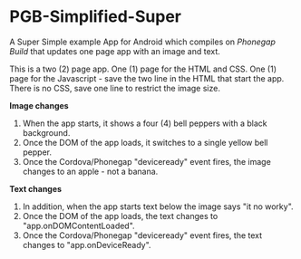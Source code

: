 # PGB-Simplified-Super
A Super Simple example App for Android which compiles on *Phonegap Build* that updates one page app with an image and text.

This is a two (2) page app. One (1) page for the HTML and CSS. One (1) page for the Javascript - save the two line in the HTML that start the app. There is no CSS, save one line to restrict the image size.

**Image changes**

1. When the app starts, it shows a four (4) bell peppers with a black background.
2. Once the DOM of the app loads, it switches to a single yellow bell pepper.
3. Once the Cordova/Phonegap "deviceready" event fires, the image changes to an apple - not a banana.

**Text changes**

1. In addition, when the app starts text below the image says "it no worky".
2. Once the DOM of the app loads, the text changes to "app.onDOMContentLoaded".
3. Once the Cordova/Phonegap "deviceready" event fires,  the text changes to "app.onDeviceReady".
